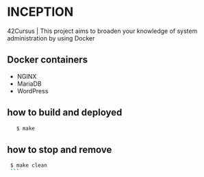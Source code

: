 # INCEPTION

42Cursus | This project aims to broaden your knowledge of system administration by using Docker

## Docker containers

- NGINX
- MariaDB
- WordPress


## how to build and deployed

```sh
   $ make
   ```
## how to stop and remove

   ```sh
	$ make clean
	```
